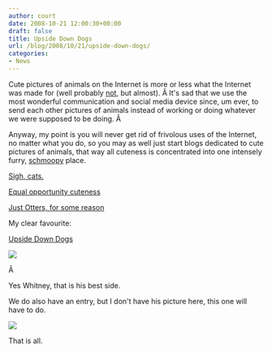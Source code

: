 ```yaml
---
author: court
date: 2008-10-21 12:00:30+00:00
draft: false
title: Upside Down Dogs
url: /blog/2008/10/21/upside-down-dogs/
categories:
- News
---
```


Cute pictures of animals on the Internet is more or less what the Internet was made for (well probably [not](http://en.wikipedia.org/wiki/Porn), but almost). Â It's sad that we use the most wonderful communication and social media device since, um ever, to send each other pictures of animals instead of working or doing whatever we were supposed to be doing. Â 

Anyway, my point is you will never get rid of frivolous uses of the Internet, no matter what you do, so you may as well just start blogs dedicated to cute pictures of animals, that way all cuteness is concentrated into one intensely furry, [schmoopy](http://www.urbandictionary.com/define.php?term=schmoopy) place.

[Sigh, cats.](http://icanhascheezburger.com/)

[Equal opportunity cuteness](http://internet-pets.blogspot.com/)

[Just Otters, for some reason](http://cuteotters.com/)

My clear favourite:

[Upside Down Dogs](http://upsidedowndogs.com/)


[![](http://data.tumblr.com/kkPbMV7aXf4f55hzWvpSIlkbo1_400.jpg)
](http://data.tumblr.com/kkPbMV7aXf4f55hzWvpSIlkbo1_400.jpg)



Â 

Yes Whitney, that is his best side.

We do also have an entry, but I don't have his picture here, this one will have to do.

[![](http://farm4.static.flickr.com/3293/2706476107_b770cf2e15.jpg)
](http://farm4.static.flickr.com/3293/2706476107_b770cf2e15.jpg)

That is all.
